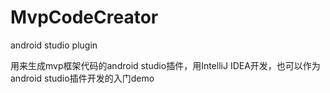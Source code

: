 # MvpCodeCreator
android studio plugin

用来生成mvp框架代码的android studio插件，用IntelliJ IDEA开发，也可以作为android studio插件开发的入门demo
